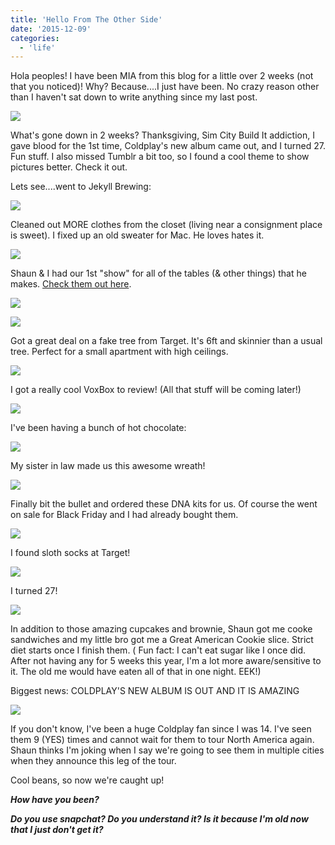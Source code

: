 ```yaml
---
title: 'Hello From The Other Side'
date: '2015-12-09'
categories:
  - 'life'
---
```


Hola peoples! I have been MIA from this blog for a little over 2 weeks (not that you noticed)! Why? Because....I just have been. No crazy reason other than I haven't sat down to write anything since my last post.

[![](images/.animated1.gif)](http://2.bp.blogspot.com/-lY2mrN_xFqg/VmjCDNU55KI/AAAAAAABIpo/I6ErANOOZeo/s1600/.animated1.gif)

What's gone down in 2 weeks? Thanksgiving, Sim City Build It addiction, I gave blood for the 1st time, Coldplay's new album came out, and I turned 27. Fun stuff. I also missed Tumblr a bit too, so I found a cool theme to show pictures better. Check it out.

Lets see....went to Jekyll Brewing:

[![](images/IMG_20151124_191844.jpg)](http://4.bp.blogspot.com/-Uto9Jgin3uo/VmjBmpHQo1I/AAAAAAABIpg/JoSMEB1nVi8/s1600/IMG_20151124_191844.jpg)

Cleaned out MORE clothes from the closet (living near a consignment place is sweet). I fixed up an old sweater for Mac. He loves hates it.

[![](images/20151127_151647.jpg)](http://4.bp.blogspot.com/-m7TvxD67aA4/VmjCDGbzgyI/AAAAAAABIpo/heiThk5AWC8/s1600/20151127_151647.jpg)

Shaun & I had our 1st "show" for all of the tables (& other things) that he makes. [Check them out here](https://www.etsy.com/shop/HoundDogWood).

[![](images/FB_IMG_1448729129377.jpg)](http://2.bp.blogspot.com/--mGXRpV26yE/VmjCDNZtrqI/AAAAAAABIpo/cy096Ce-urE/s1600/FB_IMG_1448729129377.jpg)

[![](images/IMG_20151128_135120.jpg)](http://3.bp.blogspot.com/-98CXxM8ASoI/VmjCDL-3YzI/AAAAAAABIpo/EAe7iGtbo1s/s1600/IMG_20151128_135120.jpg)

Got a great deal on a fake tree from Target. It's 6ft and skinnier than a usual tree. Perfect for a small apartment with high ceilings.

[![](images/PhotoGrid_1448853435125.jpg)](http://1.bp.blogspot.com/-aGTpcPbg84s/VmjCDLxpyMI/AAAAAAABIpo/bSziBCli8k4/s1600/PhotoGrid_1448853435125.jpg)

I got a really cool VoxBox to review! (All that stuff will be coming later!)

[![](images/IMG_ryylis.jpg)](http://1.bp.blogspot.com/-43qL77tFCik/VmjCDDsgeFI/AAAAAAABIpo/yrF8MKez0Co/s1600/IMG_ryylis.jpg)

I've been having a bunch of hot chocolate:

[![](images/IMG_20151130_214947.jpg)](http://2.bp.blogspot.com/-IAPOAfPgv0Y/VmjCDJwTxjI/AAAAAAABIpo/2xdzbbrM0B8/s1600/IMG_20151130_214947.jpg)

My sister in law made us this awesome wreath!

[![](images/IMG_20151201_224308.jpg)](http://4.bp.blogspot.com/-ibYI2oHbsN4/VmjCDP5G4iI/AAAAAAABIpo/QJz4in3HoK8/s1600/IMG_20151201_224308.jpg)

Finally bit the bullet and ordered these DNA kits for us. Of course the went on sale for Black Friday and I had already bought them.

[![](images/20151203_162733-01.jpeg)](http://2.bp.blogspot.com/-tdL1p-cTvB8/VmjCDNy36qI/AAAAAAABIpo/hVhz8eC1c-8/s1600/20151203_162733-01.jpeg)

I found sloth socks at Target!

[![](images/IMG_20151206_140050.jpg)](http://1.bp.blogspot.com/-H3sNHYDNkF0/VmjCDLr1TMI/AAAAAAABIpo/-5-0DovJxCA/s1600/IMG_20151206_140050.jpg)

I turned 27!

[![](images/IMG_20151207_233210.jpg)](http://2.bp.blogspot.com/-vOVaih8h2pY/VmjCDMLb_bI/AAAAAAABIpo/-kfZZDkcAf8/s1600/IMG_20151207_233210.jpg)

In addition to those amazing cupcakes and brownie, Shaun got me cooke sandwiches and my little bro got me a Great American Cookie slice. Strict diet starts once I finish them. ( Fun fact: I can't eat sugar like I once did. After not having any for 5 weeks this year, I'm a lot more aware/sensitive to it. The old me would have eaten all of that in one night. EEK!)

Biggest news: COLDPLAY'S NEW ALBUM IS OUT AND IT IS AMAZING

[![](images/IMG_20151204_075820.jpg)](http://4.bp.blogspot.com/-zUNdoSBc2Bg/VmjEiJSTPLI/AAAAAAABIp4/TnBLIzcf-ws/s1600/IMG_20151204_075820.jpg)

If you don't know, I've been a huge Coldplay fan since I was 14. I've seen them 9 (YES) times and cannot wait for them to tour North America again. Shaun thinks I'm joking when I say we're going to see them in multiple cities when they announce this leg of the tour.

Cool beans, so now we're caught up!

**_How have you been?_**

**_Do you use snapchat? Do you understand it? Is it because I'm old now that I just don't get it?_**
